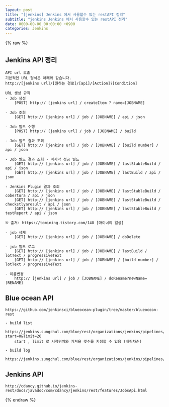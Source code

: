 ```yaml
---  
layout: post  
title: "[jenkins] Jenkins 에서 사용할수 있는 restAPI 정리"  
subtitle: "jenkins Jenkins 에서 사용할수 있는 restAPI 정리"  
date: 0000-00-00 00:00:00 +0900  
categories: Jenkins  
---  
```

{% raw %}  
## Jenkins API 정리  
  
	API url 호출  
	기본적인 URL 형식은 아래와 같습니다.  
	http://[jenkins url]/[원하는 경로]/[api]/[Action]?[Condition]  
  
	URL 생성 규칙  
	- Job 생성  
		[POST] http:// [jenkins url] / createItem ? name=[JOBNAME]  
  
	- Job 조회  
		[GET] http:// [jenkins url] / job / [JOBNAME] / api / json  
  
	- Job 빌드 수행  
		[POST] http:// [jenkins url] / job / [JOBNAME] / build  
  
	- Job 빌드 결과 조회  
		[GET] http:// [jenkins url] / job / [JOBNAME] / [build number] / api / json  
  
	- Job 빌드 결과 조회 - 마지막 성공 빌드  
		[GET] http:// [jenkins url] / job / [JOBNAME] / lastStableBuild / api / json  
		[GET] http:// [jenkins url] / job / [JOBNAME] / lastBuild / api / json  
  
	- Jenkins Plugin 결과 조회  
		[GET] http:// [jenkins url] / job / [JOBNAME] / lastStableBuild / cobertura / api / json  
		[GET] http:// [jenkins url] / job / [JOBNAME] / lastStableBuild / checkstlyaresult / api / json  
		[GET] http:// [jenkins url] / job / [JOBNAME] / lastStableBuild / testReport / api / json  
  
	※ 출처: https://tomining.tistory.com/148 [마이너의 일상]  
  
	- job 삭제  
		[GET] http:// [jenkins url] / job / [JOBNAME] / doDelete  
  
	- job 빌드 로그  
		[GET] http:// [jenkins url] / job / [JOBNAME] / lastBuild / lotText / progressiveText  
		[GET] http:// [jenkins url] / job / [JOBNAME] / [build number] / lotText / progressiveText  
  
	- 이름변경  
		http:// [jenkins url] / job / [JOBNAME] / doRename?newName=[RENAME]  
  
## Blue ocean API  
	https://github.com/jenkinsci/blueocean-plugin/tree/master/blueocean-rest  
  
	- build list  
		https://jenkins.sungchul.com/blue/rest/organizations/jenkins/pipelines/sungchulJenkinsFolder/sungchulJob1/runs/?start=0&limit=26  
		start , limit 로 시작위치와 가져올 갯수를 지정할 수 있음 (내림차순)  
  
	- build log  
		https://jenkins.sungchul.com/blue/rest/organizations/jenkins/pipelines/sungchulJenkinsFolder/pipelines/sungchulJob1/runs/47/nodes/29/steps/33/log/  
  
## Jenkins API  
	http://cdancy.github.io/jenkins-rest/docs/javadoc/com/cdancy/jenkins/rest/features/JobsApi.html  
  
{% endraw %}
